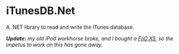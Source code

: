 # iTunesDB.Net
A .NET library to read and write the iTunes database.

***Update:*** *my old iPod workhorse broke, and I bought a [FiiO X5](http://fiio.net/en/products/41), so the impetus to work on this has gone away.*
